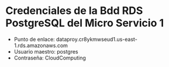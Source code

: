# Credenciales de la Bdd RDS PostgreSQL del Micro Servicio 1

* Punto de enlace: dataproy.cr8ykmwseud1.us-east-1.rds.amazonaws.com
* Usuario maestro: postgres
* Contraseña: CloudComputing

